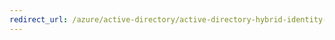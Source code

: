 ```yaml
---
redirect_url: /azure/active-directory/active-directory-hybrid-identity-design-considerations-dataprotection-requirements
---
```


